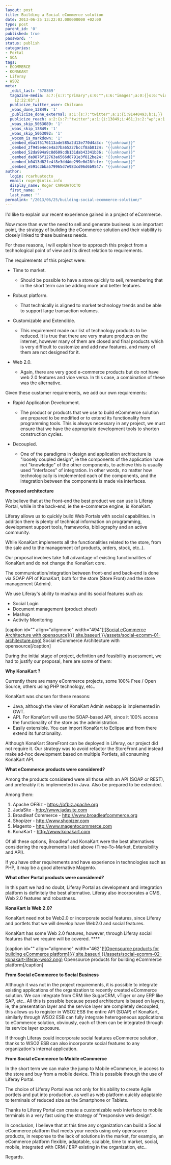 ```yaml
---
layout: post
title: Building a Social eCommerce solution
date: 2013-06-25 13:22:03.000000000 +02:00
type: post
parent_id: '0'
published: true
password: ''
status: publish
categories:
- Portal
- SOA
tags:
- ECOMMERCE
- KONAKART
- Liferay
- WSO2
meta:
  _edit_last: '578869'
  tagazine-media: a:7:{s:7:"primary";s:0:"";s:6:"images";a:0:{}s:6:"videos";a:0:{}s:11:"image_count";i:0;s:6:"author";s:6:"578869";s:7:"blog_id";s:7:"2005905";s:9:"mod_stamp";s:19:"2013-06-25
    12:22:03";}
  publicize_twitter_user: Chilcano
  _wpas_done_13849: '1'
  _publicize_done_external: a:1:{s:7:"twitter";a:1:{i:91440493;b:1;}}
  publicize_reach: a:2:{s:7:"twitter";a:1:{i:13849;i:461;}s:2:"wp";a:1:{i:0;i:20;}}
  _wpas_skip_5053089: '1'
  _wpas_skip_13849: '1'
  _wpas_skip_5053092: '1'
  _wpcom_is_markdown: '1'
  _oembed_eba1f5176113ade585a2d13e770d4a3c: "{{unknown}}"
  _oembed_2f945e4ece4a37ba65227bccf8ab8124: "{{unknown}}"
  _oembed_52da994a9c8d609cdb131dab43341b36: "{{unknown}}"
  _oembed_da9876f12763a6566d8791e3f812be24: "{{unknown}}"
  _oembed_b0413d82fe4f8e3dd4de299e0d28fcfe: "{{unknown}}"
  _oembed_e591c3bba579965d7e983cd96d6b9547: "{{unknown}}"
author:
  login: rcarhuatocto
  email: roger@intix.info
  display_name: Roger CARHUATOCTO
  first_name: ''
  last_name: ''
permalink: "/2013/06/25/building-social-ecommerce-solution/"
---
```

I'd like to explain our recent experience gained in a project of eCommerce.

  
Now more than ever the need to sell and generate business is an important point, the strategy of building the eCommerce solution and their viability is closely linked to these business needs.

  
For these reasons, I will explain how to approach this project from a technological point of view and its direct relation to requirements.

  
The requirements of this project were:

  
  

  * Time to market.  
  

    * Should be possible to have a store quickly to sell, remembering that in the short term can be adding more and better features.
  
  

  

  * Robust platform.  
  

    * That technically is aligned to market technology trends and be able to support large transaction volumes.
  
  

  

  * Customizable and Extendible.  
  

    * This requirement made ​​our list of technology products to be reduced. It is true that there are very mature products on the internet, however many of them are closed and final products which is very difficult to customize and add new features, and many of them are not designed for it.
  
  

  

  * Web 2.0.  
  

    * Again, there are very good e-commerce products but do not have web 2.0 features and vice versa. In this case, a combination of these was the alternative.
  
  

  

  
Given these customer requirements, we add our own requirements:

  
  

  * Rapid Application Development.  
  

    * The product or products that we use to build eCommerce solution are prepared to be modified or to extend its functionality from programming tools. This is always necessary in any project, we must ensure that we have the appropriate development tools to shorten construction cycles.
  
  

  * Decoupled. 
    * One of the paradigms in design and application architecture is "loosely coupled design", ie the components of the application have not "knowledge" of the other components, to achieve this is usually used "interfaces" of integration. In other words, no matter how technologically is implemented each of the components, and the integration between the components is made ​​via interfaces.

**Proposed architecture**

We believe that at the front-end the best product we can use is Liferay Portal, while in the back-end, ie the e-commerce engine, is KonaKart.

Liferay allows us to quickly build Web Portals with social capabilities. In addition there is plenty of technical information on programming, development support tools, frameworks, bibliography and an active community.

While KonaKart implements all the functionalities related to the store, from the sale and to the management (of products, orders, stock, etc..).

Our proposal involves take full advantage of existing functionalities of KonaKart and do not change the KonaKart core.

The communication/integration between front-end and back-end is done via SOAP API of KonaKart, both for the store (Store Front) and the store management (Admin).

We use Liferay's ability to mashup and its social features such as:

  * Social Login
  * Document management (product sheet)
  * Mashup
  * Activity Monitoring

[caption id="" align="alignnone" width="494"][![Social eCommerce Architecture with opensource]({{ site.baseurl }}/assets/social-ecomm-01-architecture.png)](https://dl.dropboxusercontent.com/u/2961879/blog20130625_social_ecommerce/social-ecomm-01-architecture.png) Social eCommerce Architecture with opensource[/caption]

During the initial stage of project, definition and feasibility assessment, we had to justify our proposal, here are some of them:

**Why KonaKart ?**

Currently there are many eCommerce projects, some 100% Free / Open Source, others using PHP technology, etc..

KonaKart was chosen for these reasons:

  * Java, although the view of KonaKart Admin webapp is implemented in GWT.
  * API. For KonaKart will use the SOAP-based API, since it 100% access the functionality of the store as the administration.
  * Easily extensible. You can import KonaKart to Eclipse and from there extend its functionality.

Although KonaKart StoreFront can be deployed in Liferay, our project did not require it. Our strategy was to avoid refactor the StoreFront and instead make ad-hoc development based on multiple Portlets, all consuming KonaKart API.

**What eCommerce products were considered?**

Among the products considered were all those with an API (SOAP or REST)​​, and preferably it is implemented in Java. Also be prepared to be extended.

Among them:

  1. Apache OFBiz - <https://ofbiz.apache.org>
  2. JadaSite - <http://www.jadasite.com>
  3. Broadleaf Commerce - <http://www.broadleafcommerce.org>
  4. Shopizer - <http://www.shopizer.com>
  5. Magento - <http://www.magentocommerce.com>
  6. KonaKart - <http://www.konakart.com>

Of all these options, Broadleaf and KonaKart were the best alternatives considering the requirements listed above (Time-To-Market, Extensibility and API).

If you have other requirements and have experience in technologies such as PHP, it may be a good alternative Magento.

**What other Portal products were considered?**

In this part we had no doubt, Liferay Portal as development and integration platform is definitely the best alternative. Liferay also incorporates a CMS, Web 2.0 features and robustness.

**KonaKart is Web 2.0?**

KonaKart need not be Web2.0 or incorporate social features, since Liferay and portlets that we will develop have Web2.0 and social features.

KonaKart has some Web 2.0 features, however, through Liferay social features that we require will be covered. ****

[caption id="" align="alignnone" width="462"][![Opensource products for building eCommerce platform]({{ site.baseurl }}/assets/social-ecomm-02-konakart-liferay-wso2.png)](https://dl.dropboxusercontent.com/u/2961879/blog20130625_social_ecommerce/social-ecomm-02-konakart-liferay-wso2.png) Opensource products for building eCommerce platform[/caption]

**From Social eCommerce to Social Business**

Although it was not in the project requirements, it is possible to integrate existing applications of the organization to recently created eCommerce solution. We can integrate from CRM like SugarCRM, vTiger or any ERP like SAP, etc.. All this is possible because posed architecture is based on layers, ie, the presentation layer and the service layer are completely decoupled, this allows us to register in WSO2 ESB the entire API (SOAP) of KonaKart, similarly through WSO2 ESB can fully integrate heterogeneous applications to eCommerce solution, obviously, each of them can be integrated through its service layer exposure.

If through Liferay could incorporate social features eCommerce solution, thanks to WSO2 ESB can also incorporate social features to any organization's internal application.

**From Social eCommerce to Mobile eCommerce**

In the short term we can make the jump to Mobile eCommerce, ie access to the store and buy from a mobile device. This is possible through the use of Liferay Portal.

The choice of Liferay Portal was not only for his ability to create Agile portlets and put into production, as well as web platform quickly adaptable to terminals of reduced size as the Smartphone or Tablets.

Thanks to Liferay Portal can create a customizable web interface to mobile terminals in a very fast using the strategy of "responsive web design".

In conclusion, I believe that at this time any organization can build a Social eCommerce platform that meets your needs using only opensource products, in response to the lack of solutions in the market, for example, an eCommerce platform flexible, adaptable, scalable, time to market, social, mobile, integrated with CRM / ERP existing in the organization, etc..

Regards.

